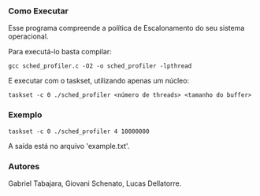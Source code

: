 ### Como Executar

Esse programa compreende a política de Escalonamento do seu sistema operacional.

Para executá-lo basta compilar:

```
gcc sched_profiler.c -O2 -o sched_profiler -lpthread
```

E executar com o taskset, utilizando apenas um núcleo:

```
taskset -c 0 ./sched_profiler <número de threads> <tamanho do buffer>
```

### Exemplo

```
taskset -c 0 ./sched_profiler 4 10000000
```

A saída está no arquivo 'example.txt'.

### Autores

Gabriel Tabajara, Giovani Schenato, Lucas Dellatorre.

